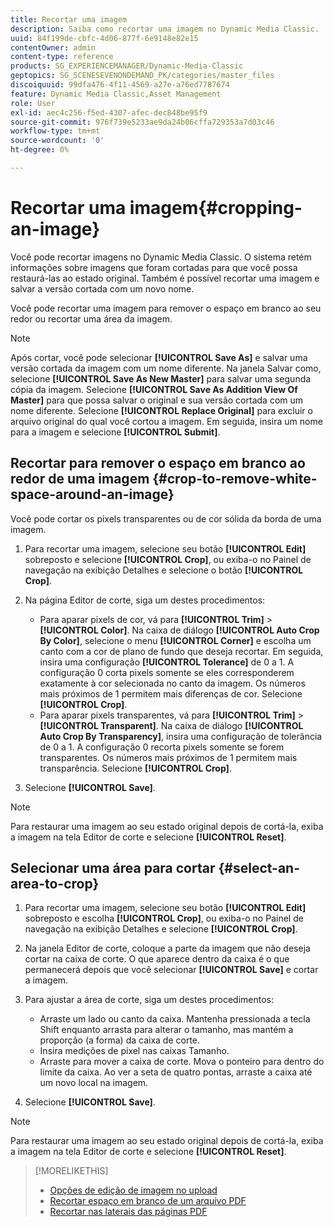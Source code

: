 ```yaml
---
title: Recortar uma imagem
description: Saiba como recortar uma imagem no Dynamic Media Classic.
uuid: 84f199de-cbfc-4d06-877f-6e9148e82e15
contentOwner: admin
content-type: reference
products: SG_EXPERIENCEMANAGER/Dynamic-Media-Classic
geptopics: SG_SCENESEVENONDEMAND_PK/categories/master_files
discoiquuid: 99dfa476-4f11-4569-a27e-a76ed7787674
feature: Dynamic Media Classic,Asset Management
role: User
exl-id: aec4c256-f5ed-4307-afec-dec848be95f9
source-git-commit: 976f739e5233ae9da24b06cffa729353a7d03c46
workflow-type: tm+mt
source-wordcount: '0'
ht-degree: 0%

---
```


# Recortar uma imagem{#cropping-an-image}

Você pode recortar imagens no Dynamic Media Classic. O sistema retém informações sobre imagens que foram cortadas para que você possa restaurá-las ao estado original. Também é possível recortar uma imagem e salvar a versão cortada com um novo nome.

Você pode recortar uma imagem para remover o espaço em branco ao seu redor ou recortar uma área da imagem.

>[!NOTE]
>
>Após cortar, você pode selecionar **[!UICONTROL Save As]** e salvar uma versão cortada da imagem com um nome diferente. Na janela Salvar como, selecione **[!UICONTROL Save As New Master]** para salvar uma segunda cópia da imagem. Selecione **[!UICONTROL Save As Addition View Of Master]** para que possa salvar o original e sua versão cortada com um nome diferente. Selecione **[!UICONTROL Replace Original]** para excluir o arquivo original do qual você cortou a imagem. Em seguida, insira um nome para a imagem e selecione **[!UICONTROL Submit]**.

## Recortar para remover o espaço em branco ao redor de uma imagem {#crop-to-remove-white-space-around-an-image}

Você pode cortar os pixels transparentes ou de cor sólida da borda de uma imagem.

1. Para recortar uma imagem, selecione seu botão **[!UICONTROL Edit]** sobreposto e selecione **[!UICONTROL Crop]**, ou exiba-o no Painel de navegação na exibição Detalhes e selecione o botão **[!UICONTROL Crop]**.
1. Na página Editor de corte, siga um destes procedimentos:

   * Para aparar pixels de cor, vá para **[!UICONTROL Trim]** > **[!UICONTROL Color]**. Na caixa de diálogo **[!UICONTROL Auto Crop By Color]**, selecione o menu **[!UICONTROL Corner]** e escolha um canto com a cor de plano de fundo que deseja recortar. Em seguida, insira uma configuração **[!UICONTROL Tolerance]** de 0 a 1. A configuração 0 corta pixels somente se eles corresponderem exatamente à cor selecionada no canto da imagem. Os números mais próximos de 1 permitem mais diferenças de cor. Selecione **[!UICONTROL Crop]**.
   * Para aparar pixels transparentes, vá para **[!UICONTROL Trim]** > **[!UICONTROL Transparent]**. Na caixa de diálogo **[!UICONTROL Auto Crop By Transparency]**, insira uma configuração de tolerância de 0 a 1. A configuração 0 recorta pixels somente se forem transparentes. Os números mais próximos de 1 permitem mais transparência. Selecione **[!UICONTROL Crop]**.

1. Selecione **[!UICONTROL Save]**.

>[!NOTE]
>
>Para restaurar uma imagem ao seu estado original depois de cortá-la, exiba a imagem na tela Editor de corte e selecione **[!UICONTROL Reset]**.

## Selecionar uma área para cortar {#select-an-area-to-crop}

1. Para recortar uma imagem, selecione seu botão **[!UICONTROL Edit]** sobreposto e escolha **[!UICONTROL Crop]**, ou exiba-o no Painel de navegação na exibição Detalhes e selecione **[!UICONTROL Crop]**.

1. Na janela Editor de corte, coloque a parte da imagem que não deseja cortar na caixa de corte. O que aparece dentro da caixa é o que permanecerá depois que você selecionar **[!UICONTROL Save]** e cortar a imagem.
1. Para ajustar a área de corte, siga um destes procedimentos:

   * Arraste um lado ou canto da caixa. Mantenha pressionada a tecla Shift enquanto arrasta para alterar o tamanho, mas mantém a proporção (a forma) da caixa de corte.
   * Insira medições de pixel nas caixas Tamanho.
   * Arraste para mover a caixa de corte. Mova o ponteiro para dentro do limite da caixa. Ao ver a seta de quatro pontas, arraste a caixa até um novo local na imagem.

1. Selecione **[!UICONTROL Save]**.

>[!NOTE]
>
>Para restaurar uma imagem ao seu estado original depois de cortá-la, exiba a imagem na tela Editor de corte e selecione **[!UICONTROL Reset]**.

>[!MORELIKETHIS]
>
>* [Opções de edição de imagem no upload](image-editing-options-upload.md#image-editing-options-at-upload)
>* [Recortar espaço em branco de um arquivo PDF](pdfs.md#cropping_white_space_from_a_pdf_file)
>* [Recortar nas laterais das páginas PDF](pdfs.md#cropping_from_the_sides_of_pdf_pages)

